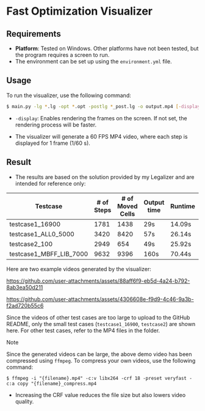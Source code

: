 # Fast Optimization Visualizer

## Requirements
- **Platform**: Tested on Windows. Other platforms have not been tested, but the program requires a screen to run.
- The environment can be set up using the `environment.yml` file.

## Usage
To run the visualizer, use the following command:
```bash
$ main.py -lg *.lg -opt *.opt -postlg *_post.lg -o output.mp4 [-display]
```

- `-display`: Enables rendering the frames on the screen. If not set, the rendering process will be faster.


- The visualizer will generate a 60 FPS MP4 video, where each step is displayed for 1 frame (1/60 s).


## Result
- The results are based on the solution provided by my Legalizer and are intended for reference only:

|      Testcase     |# of Steps|# of Moved Cells|Output time|Runtime|Generate Speed|
|-------------------|----------|----------------|-----------|-------|--------------|
|  testcase1_16900  |    1781  |      1438      |    29s    | 14.09s|   126.40fps  |
|testcase1_ALL0_5000|    3420  |      8420      |    57s    | 26.14s|   130.83fps  |
|   testcase2_100   |    2949  |      654       |    49s    | 25.92s|   133.77fps  |
|testcase1_MBFF_LIB_7000|9632  |      9396      |    160s   | 70.44s|   136.74fps  |

Here are two example videos generated by the visualizer:

https://github.com/user-attachments/assets/88aff6f9-eb5d-4a24-b792-8ab3ea50d211

https://github.com/user-attachments/assets/4306608e-f9d9-4c46-9a3b-f2ad720b55c6

Since the videos of other test cases are too large to upload to the GitHub README, only the small test cases (`testcase1_16900`, `testcase2`) are shown here. For other test cases, refer to the MP4 files in the folder.
> [!NOTE]
> Since the generated videos can be large, the above demo video has been compressed using `ffmpeg`. To compress your own videos, use the following command:
> ```
> $ ffmpeg -i "{filename}.mp4" -c:v libx264 -crf 18 -preset veryfast -c:a copy "{filename}_compress.mp4
> ```
> - Increasing the CRF value reduces the file size but also lowers video quality.
